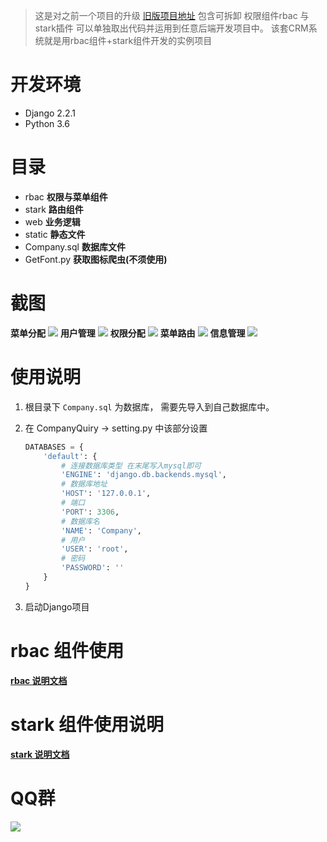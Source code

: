 > 这是对之前一个项目的升级 [旧版项目地址](https://github.com/wkunzhi/rbac-stark-crm)
包含可拆卸 权限组件rbac 与 stark插件 可以单独取出代码并运用到任意后端开发项目中。 该套CRM系统就是用rbac组件+stark组件开发的实例项目

# 开发环境
- Django 2.2.1
- Python 3.6

# 目录
- rbac **权限与菜单组件**
- stark **路由组件**
- web **业务逻辑**
- static **静态文件**
- Company.sql **数据库文件**
- GetFont.py **获取图标爬虫(不须使用)**

# 截图
**菜单分配**
![](https://zok-blog.oss-cn-hangzhou.aliyuncs.com/images/20191213/WX20191213-110528.png)
**用户管理**
![](https://zok-blog.oss-cn-hangzhou.aliyuncs.com/images/20191213/WX20191213-110557.png)
**权限分配**
![](https://zok-blog.oss-cn-hangzhou.aliyuncs.com/images/20191213/WX20191213-110617.png)
**菜单路由**
![](https://zok-blog.oss-cn-hangzhou.aliyuncs.com/images/20191213/WX20191213-110714.png)
**信息管理**
![](https://zok-blog.oss-cn-hangzhou.aliyuncs.com/images/20191213/WX20191213-110731.png)

# 使用说明
1. 根目录下 `Company.sql` 为数据库， 需要先导入到自己数据库中。
2. 在 CompanyQuiry -> setting.py 中该部分设置
    
    ```python
    DATABASES = {
        'default': {
            # 连接数据库类型 在末尾写入mysql即可
            'ENGINE': 'django.db.backends.mysql',
            # 数据库地址
            'HOST': '127.0.0.1',
            # 端口
            'PORT': 3306,
            # 数据库名
            'NAME': 'Company',
            # 用户
            'USER': 'root',
            # 密码
            'PASSWORD': ''
        }
    }
    ```
3. 启动Django项目


# rbac 组件使用
[**rbac 说明文档**](https://blog.zhangkunzhi.com/2019/12/13/crm%E7%BB%84%E4%BB%B6%E4%BD%BF%E7%94%A8/index.html)

# stark 组件使用说明

[**stark 说明文档**](https://blog.zhangkunzhi.com/2019/12/13/stark%E7%BB%84%E4%BB%B6%E4%BD%BF%E7%94%A8/index.html)

# QQ群
![](https://zok-blog.oss-cn-hangzhou.aliyuncs.com/2019/11/18/wx201911181627012x.png)